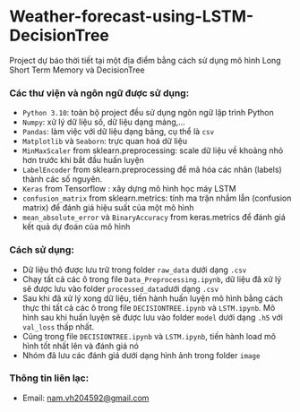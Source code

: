 # Weather-forecast-using-LSTM-DecisionTree
Project dự báo thời tiết tại một địa điểm bằng cách sử dụng mô hình Long Short Term Memory và DecisionTree

### Các thư viện và ngôn ngữ được sử dụng:
* `Python 3.10`: toàn bộ project đều sử dụng ngôn ngữ lập trình Python
* `Numpy`: xử lý dữ liệu số, dữ liệu dạng mảng,...
* `Pandas`: làm việc với dữ liệu dạng bảng, cụ thể là `csv` 
* `Matplotlib` và `Seaborn`: trực quan hoá dữ liệu
* `MinMaxScaler` from sklearn.preprocessing: scale dữ liệu về khoảng nhỏ hơn trước khi bắt đầu huấn luyện
* `LabelEncoder` from sklearn.preprocessing để mã hóa các nhãn (labels) thành các số nguyên.
* `Keras` from Tensorflow : xây dựng mô hình học máy LSTM
* `confusion_matrix` from sklearn.metrics: tính ma trận nhầm lẫn (confusion matrix) để đánh giá hiệu suất của một mô hình
* `mean_absolute_error` và `BinaryAccuracy` from keras.metrics để đánh giá kết quả dự đoán của mô hình

### Cách sử dụng:
* Dữ liệu thô được lưu trữ trong folder `raw_data` dưới dạng `.csv`
* Chạy tất cả các ô trong file `Data_Preprocessing.ipynb`, dữ liệu đã xử lý sẽ được lưu vào folder `processed_data`dưới dạng `.csv`
* Sau khi đã xử lý xong dữ liệu, tiến hành huấn luyện mô hình bằng cách thực thi tất cả các ô trong file `DECISIONTREE.ipynb` và `LSTM.ipynb`. Mô hình sau khi huấn luyện sẽ được lưu vào folder `model` dưới dạng `.h5` với `val_loss` thấp nhất.
* Cũng trong file `DECISIONTREE.ipynb` và `LSTM.ipynb`, tiến hành load mô hình tốt nhất lên và đánh giá nó
* Nhóm đã lưu các đánh giá dưới dạng hình ảnh trong folder `image`

### Thông tin liên lạc:
* Email: nam.vh204592@gmail.com
